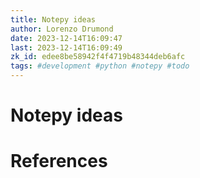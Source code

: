 ```yaml
---
title: Notepy ideas
author: Lorenzo Drumond
date: 2023-12-14T16:09:47
last: 2023-12-14T16:09:49
zk_id: edee8be58942f4f4719b48344deb6afc
tags: #development #python #notepy #todo
---
```



# Notepy ideas

# References
